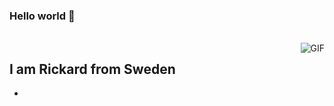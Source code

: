 ### Hello world 👋

<br />
<img align="right" alt="GIF" src="https://media.giphy.com/media/cRLhKFCmCfMFQmzHjd/source.gif" />

## I am Rickard from Sweden
- 
<!--
**RickardKarl/RickardKarl** is a ✨ _special_ ✨ repository because its `README.md` (this file) appears on your GitHub profile.

Here are some ideas to get you started:

- 🔭 I’m currently working on ...
- 🌱 I’m currently learning ...
- 👯 I’m looking to collaborate on ...
- 🤔 I’m looking for help with ...
- 💬 Ask me about ...
- 📫 How to reach me: ...
- 😄 Pronouns: ...
- ⚡ Fun fact: ...
-->
